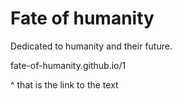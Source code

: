 # Fate of humanity
Dedicated to humanity and their future.


fate-of-humanity.github.io/1

^ that is the link to the text
